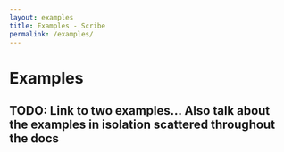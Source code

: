 ```yaml
---
layout: examples
title: Examples - Scribe
permalink: /examples/
---
```


# Examples

## TODO: Link to two examples... Also talk about the examples in isolation scattered throughout the docs
